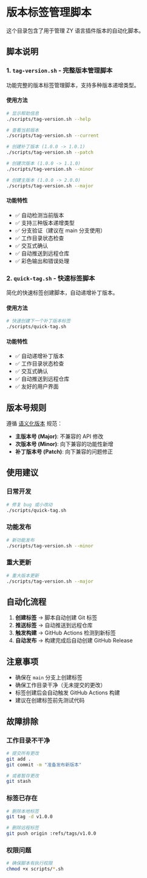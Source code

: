 # 版本标签管理脚本

这个目录包含了用于管理 ZY 语言插件版本的自动化脚本。

## 脚本说明

### 1. `tag-version.sh` - 完整版本管理脚本

功能完整的版本标签管理脚本，支持多种版本递增类型。

#### 使用方法

```bash
# 显示帮助信息
./scripts/tag-version.sh --help

# 查看当前版本
./scripts/tag-version.sh --current

# 创建补丁版本 (1.0.0 -> 1.0.1)
./scripts/tag-version.sh --patch

# 创建次版本 (1.0.0 -> 1.1.0)
./scripts/tag-version.sh --minor

# 创建主版本 (1.0.0 -> 2.0.0)
./scripts/tag-version.sh --major
```

#### 功能特性

- ✅ 自动检测当前版本
- ✅ 支持三种版本递增类型
- ✅ 分支验证（建议在 main 分支使用）
- ✅ 工作目录状态检查
- ✅ 交互式确认
- ✅ 自动推送到远程仓库
- ✅ 彩色输出和错误处理

### 2. `quick-tag.sh` - 快速标签脚本

简化的快速标签创建脚本，自动递增补丁版本。

#### 使用方法

```bash
# 快速创建下一个补丁版本标签
./scripts/quick-tag.sh
```

#### 功能特性

- ✅ 自动递增补丁版本
- ✅ 工作目录状态检查
- ✅ 交互式确认
- ✅ 自动推送到远程仓库
- ✅ 友好的用户界面

## 版本号规则

遵循 [语义化版本](https://semver.org/lang/zh-CN/) 规范：

- **主版本号 (Major)**: 不兼容的 API 修改
- **次版本号 (Minor)**: 向下兼容的功能性新增
- **补丁版本号 (Patch)**: 向下兼容的问题修正

## 使用建议

### 日常开发

```bash
# 修复 bug 或小改动
./scripts/quick-tag.sh
```

### 功能发布

```bash
# 新功能发布
./scripts/tag-version.sh --minor
```

### 重大更新

```bash
# 重大版本更新
./scripts/tag-version.sh --major
```

## 自动化流程

1. **创建标签** → 脚本自动创建 Git 标签
2. **推送标签** → 自动推送到远程仓库
3. **触发构建** → GitHub Actions 检测到新标签
4. **自动发布** → 构建完成后自动创建 GitHub Release

## 注意事项

- 确保在 `main` 分支上创建标签
- 确保工作目录干净（无未提交的更改）
- 标签创建后会自动触发 GitHub Actions 构建
- 建议在创建标签前先测试代码

## 故障排除

### 工作目录不干净

```bash
# 提交所有更改
git add .
git commit -m "准备发布新版本"

# 或者暂存更改
git stash
```

### 标签已存在

```bash
# 删除本地标签
git tag -d v1.0.0

# 删除远程标签
git push origin :refs/tags/v1.0.0
```

### 权限问题

```bash
# 确保脚本有执行权限
chmod +x scripts/*.sh
```
